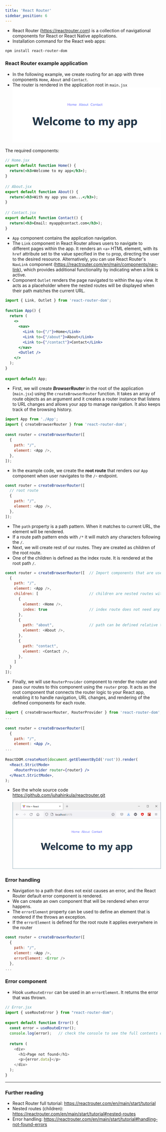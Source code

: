 ```yaml
---
title: 'React Router'
sidebar_position: 6
---
```

- React Router (https://reactrouter.com) is a collection of navigational components for React or React Native applications.
- Installation command for the React web apps:
```bash
npm install react-router-dom
```
### React Router example application
- In the following example, we create routing for an app with three components ``Home``, ``About`` and ``Contact``. 
- The router is rendered in the application root in `main.jsx`
![Router example](./img/react_router_example_screen.png)

The required components:
```jsx
// Home.jsx 
export default function Home() {
  return(<h3>Welcome to my app</h3>);
}

// About.jsx
export default function About() {
  return(<h3>With my app you can...</h3>);
}

// Contact.jsx
export default function Contact() {
  return(<h3>Email: myapp@contact.com</h3>);
}
```
- `App` component contains the application navigation. 
- The `Link` component in React Router allows users to navigate to different pages within the app. It renders an `<a>` HTML element, with its `href` attribute set to the value specified in the `to` prop, directing the user to the desired resource. Alternatively, you can use React Router's `NavLink` component (https://reactrouter.com/en/main/components/nav-link), which provides additional functionality by indicating when a link is active.
-  Component `Outlet` renders the page navigated to within the `App` view. It acts as a placeholder where the nested routes will be displayed when their path matches the current URL. 
```jsx title="App.jsx"
import { Link, Outlet } from 'react-router-dom';

function App() {
  return (
    <>
      <nav>
        <Link to={"/"}>Home</Link>
        <Link to={"/about"}>About</Link>
        <Link to={"/contact"}>Contact</Link>
      </nav>
      <Outlet />
    </>
  );
}

export default App;
```
- First, we will create ***BrowserRouter*** in the root of the application (`main.jsx`) using the `createBrowserRouter` function. It takes an array of route objects as an argument and it creates a router instance that listens to URL changes and allows your app to manage navigation. It also keeps track of the browsing history.

```js title="main.jsx"
import App from './App';
import { createBrowserRouter } from 'react-router-dom';

const router = createBrowserRouter([
  {
    path: "/",
    element: <App />,
  },
]);
```
- In the example code, we create the **root route** that renders our `App` component when user navigates to the `/`- endpoint.

```js title="main.jsx"
const router = createBrowserRouter([
  // root route
  {
    path: "/",
    element: <App />,
  },
]);
```
- The `path` property is a path pattern. When it matches to current URL, the element will be rendered.
- If a route path pattern ends with `/*` it will match any characters following the `/`.
- Next, we will create rest of our routes. They are created as children of the root route.
- One of the children is defined as the index route. It is rendered at the root path `/`.

```js title="main.jsx"
const router = createBrowserRouter([  // Import components that are used in routes
  {
    path: "/",
    element: <App />,
    children: [                       // children are nested routes with a route
      {
        element: <Home />,
        index: true                   // index route does not need any path
      },
      {
        path: "about",                // path can be defined relative to the parent path
        element: <About />,
      },
      {
        path: "contact",
        element: <Contact />,
      },
    ]
  }
]);
```
- Finally, we will use `RouterProvider` component to render the router and pass our routes to this component using the `router` prop. It acts as the root component that connects the router logic to your React app, enabling it to handle navigation, URL changes, and rendering of the defined components for each route.

```jsx title="main.jsx"
import { createBrowserRouter, RouterProvider } from 'react-router-dom';
...

const router = createBrowserRouter([
  {
    path: "/",
    element: <App />,
...

ReactDOM.createRoot(document.getElementById('root')).render(
  <React.StrictMode>
    <RouterProvider router={router} />
  </React.StrictMode>,
);
```
- See the whole source code https://github.com/juhahinkula/reactrouter.git

  ![Router example](./img/react_router_example_browser.png)


### Error handling
- Navigation to a path that does not exist causes an error, and the React Router default error component is rendered.
- We can create an own component that will be rendered when error happens.
- The ``errorElement`` property can be used to define an element that is rendered if the  throws an exception.
- If the `errorElement` is defined for the root route it applies everywhere in the router

```js
const router = createBrowserRouter([
  {
    path: "/",
    element: <App />,
    errorElement: <Error />
  },
...
```
### Error component
- Hook `useRouteError` can be used in an `errorElement`. It returns the error that was thrown.
```js
// Error.jsx
import { useRouteError } from "react-router-dom";

export default function Error() {
  const error = useRouteError();
  console.log(error);   // check the console to see the full contents of the error object

  return (
    <div>
      <h1>Page not found</h1>
      <p>{error.data}</p>
    </div>
  );
}
```
---
### Further reading
- React Router full tutorial: https://reactrouter.com/en/main/start/tutorial
- Nested routes (children): https://reactrouter.com/en/main/start/tutorial#nested-routes
- Error handling: https://reactrouter.com/en/main/start/tutorial#handling-not-found-errors
 